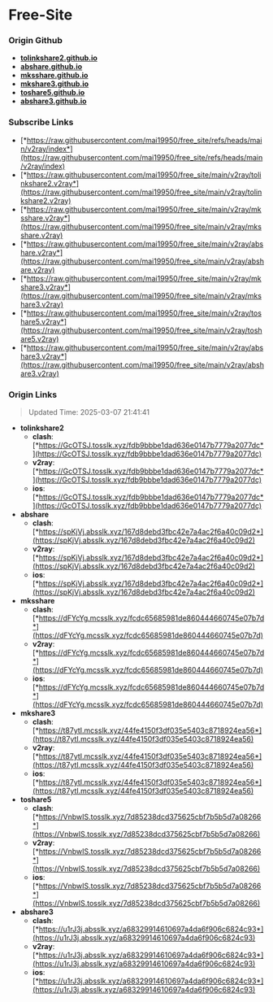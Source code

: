 # Free-Site

### Origin Github

- [**tolinkshare2.github.io**](https://github.com/tolinkshare2/tolinkshare2.github.io)
- [**abshare.github.io**](https://github.com/abshare/abshare.github.io)
- [**mksshare.github.io**](https://github.com/mksshare/mksshare.github.io)
- [**mkshare3.github.io**](https://github.com/mkshare3/mkshare3.github.io)
- [**toshare5.github.io**](https://github.com/toshare5/toshare5.github.io)
- [**abshare3.github.io**](https://github.com/abshare3/abshare3.github.io)

### Subscribe Links

- [*https://raw.githubusercontent.com/mai19950/free_site/refs/heads/main/v2ray/index*](https://raw.githubusercontent.com/mai19950/free_site/refs/heads/main/v2ray/index)
- [*https://raw.githubusercontent.com/mai19950/free_site/main/v2ray/tolinkshare2.v2ray*](https://raw.githubusercontent.com/mai19950/free_site/main/v2ray/tolinkshare2.v2ray)
- [*https://raw.githubusercontent.com/mai19950/free_site/main/v2ray/mksshare.v2ray*](https://raw.githubusercontent.com/mai19950/free_site/main/v2ray/mksshare.v2ray)
- [*https://raw.githubusercontent.com/mai19950/free_site/main/v2ray/abshare.v2ray*](https://raw.githubusercontent.com/mai19950/free_site/main/v2ray/abshare.v2ray)
- [*https://raw.githubusercontent.com/mai19950/free_site/main/v2ray/mkshare3.v2ray*](https://raw.githubusercontent.com/mai19950/free_site/main/v2ray/mkshare3.v2ray)
- [*https://raw.githubusercontent.com/mai19950/free_site/main/v2ray/toshare5.v2ray*](https://raw.githubusercontent.com/mai19950/free_site/main/v2ray/toshare5.v2ray)
- [*https://raw.githubusercontent.com/mai19950/free_site/main/v2ray/abshare3.v2ray*](https://raw.githubusercontent.com/mai19950/free_site/main/v2ray/abshare3.v2ray)

### Origin Links

> Updated Time: 2025-03-07 21:41:41

- **tolinkshare2**
  - **clash**: [*https://GcOTSJ.tosslk.xyz/fdb9bbbe1dad636e0147b7779a2077dc*](https://GcOTSJ.tosslk.xyz/fdb9bbbe1dad636e0147b7779a2077dc)
  - **v2ray**: [*https://GcOTSJ.tosslk.xyz/fdb9bbbe1dad636e0147b7779a2077dc*](https://GcOTSJ.tosslk.xyz/fdb9bbbe1dad636e0147b7779a2077dc)
  - **ios**: [*https://GcOTSJ.tosslk.xyz/fdb9bbbe1dad636e0147b7779a2077dc*](https://GcOTSJ.tosslk.xyz/fdb9bbbe1dad636e0147b7779a2077dc)
- **abshare**
  - **clash**: [*https://spKjVj.absslk.xyz/167d8debd3fbc42e7a4ac2f6a40c09d2*](https://spKjVj.absslk.xyz/167d8debd3fbc42e7a4ac2f6a40c09d2)
  - **v2ray**: [*https://spKjVj.absslk.xyz/167d8debd3fbc42e7a4ac2f6a40c09d2*](https://spKjVj.absslk.xyz/167d8debd3fbc42e7a4ac2f6a40c09d2)
  - **ios**: [*https://spKjVj.absslk.xyz/167d8debd3fbc42e7a4ac2f6a40c09d2*](https://spKjVj.absslk.xyz/167d8debd3fbc42e7a4ac2f6a40c09d2)
- **mksshare**
  - **clash**: [*https://dFYcYg.mcsslk.xyz/fcdc65685981de860444660745e07b7d*](https://dFYcYg.mcsslk.xyz/fcdc65685981de860444660745e07b7d)
  - **v2ray**: [*https://dFYcYg.mcsslk.xyz/fcdc65685981de860444660745e07b7d*](https://dFYcYg.mcsslk.xyz/fcdc65685981de860444660745e07b7d)
  - **ios**: [*https://dFYcYg.mcsslk.xyz/fcdc65685981de860444660745e07b7d*](https://dFYcYg.mcsslk.xyz/fcdc65685981de860444660745e07b7d)
- **mkshare3**
  - **clash**: [*https://t87ytI.mcsslk.xyz/44fe4150f3df035e5403c8718924ea56*](https://t87ytI.mcsslk.xyz/44fe4150f3df035e5403c8718924ea56)
  - **v2ray**: [*https://t87ytI.mcsslk.xyz/44fe4150f3df035e5403c8718924ea56*](https://t87ytI.mcsslk.xyz/44fe4150f3df035e5403c8718924ea56)
  - **ios**: [*https://t87ytI.mcsslk.xyz/44fe4150f3df035e5403c8718924ea56*](https://t87ytI.mcsslk.xyz/44fe4150f3df035e5403c8718924ea56)
- **toshare5**
  - **clash**: [*https://VnbwIS.tosslk.xyz/7d85238dcd375625cbf7b5b5d7a08266*](https://VnbwIS.tosslk.xyz/7d85238dcd375625cbf7b5b5d7a08266)
  - **v2ray**: [*https://VnbwIS.tosslk.xyz/7d85238dcd375625cbf7b5b5d7a08266*](https://VnbwIS.tosslk.xyz/7d85238dcd375625cbf7b5b5d7a08266)
  - **ios**: [*https://VnbwIS.tosslk.xyz/7d85238dcd375625cbf7b5b5d7a08266*](https://VnbwIS.tosslk.xyz/7d85238dcd375625cbf7b5b5d7a08266)
- **abshare3**
  - **clash**: [*https://u1rJ3j.absslk.xyz/a68329914610697a4da6f906c6824c93*](https://u1rJ3j.absslk.xyz/a68329914610697a4da6f906c6824c93)
  - **v2ray**: [*https://u1rJ3j.absslk.xyz/a68329914610697a4da6f906c6824c93*](https://u1rJ3j.absslk.xyz/a68329914610697a4da6f906c6824c93)
  - **ios**: [*https://u1rJ3j.absslk.xyz/a68329914610697a4da6f906c6824c93*](https://u1rJ3j.absslk.xyz/a68329914610697a4da6f906c6824c93)
